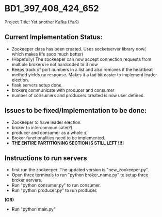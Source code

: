 # BD1_397_408_424_652
Project Title: Yet another Kafka (YaK)
## Current Implementation Status:
* Zookeeper class has been created. Uses socketserver library now( which makes life sooo much better)
* (Hopefully) The zookeeper can now accept connection requests from multiple brokers ie not hardcoded to 3 now
* Keeps track of port numbers in a list and also removes if the heartbeat method yields no response. Makes it a tad bit easier to implement leader election.
* flask servers setup done.
* brokers communicate with producer and consumer
* number of consumers and producers created is now user defined.

## Issues to be fixed/Implementation to be done:
* Zookeeper to have leader election.
* broker to intercommunicate(?) 
* producer and consumer as a whole :( 
* Broker functionalities need to be implemented.
* **THE ENTIRE PARTITIONING SECTION IS STILL LEFT !!!!**


## Instructions to run servers
* first run the zookeeper. The updated version is "new_zookeeper.py".
* Open three terminals to run "python broker_name.py" to setup three broker servers.
* Run "python consumer.py" to run consumer.
* Run "python producer.py" to run producer.

**(OR)**

* Run "python main.py"
